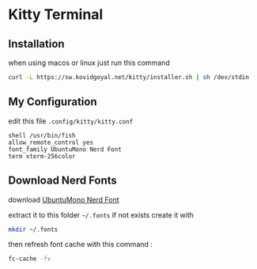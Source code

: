 # Kitty Terminal

## Installation

when using macos or linux just run this command

```bash
curl -L https://sw.kovidgoyal.net/kitty/installer.sh | sh /dev/stdin
```

## My Configuration

edit this file `.config/kitty/kitty.conf`


```
shell /usr/bin/fish
allow_remote_control yes
font_family UbuntuMono Nerd Font
term xterm-256color
```

## Download Nerd Fonts

download [UbuntuMono Nerd Font](https://www.nerdfonts.com/font-downloads)

extract it to this folder `~/.fonts` if not exists create it with

```bash
mkdir ~/.fonts
```

then refresh font cache with this command :

```bash
fc-cache -fv
```
